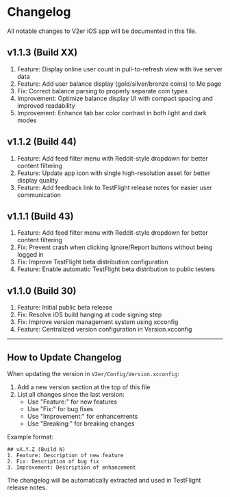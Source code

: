 # Changelog

All notable changes to V2er iOS app will be documented in this file.

## v1.1.3 (Build XX)
1. Feature: Display online user count in pull-to-refresh view with live server data
2. Feature: Add user balance display (gold/silver/bronze coins) to Me page
3. Fix: Correct balance parsing to properly separate coin types
4. Improvement: Optimize balance display UI with compact spacing and improved readability
5. Improvement: Enhance tab bar color contrast in both light and dark modes

## v1.1.2 (Build 44)
1. Feature: Add feed filter menu with Reddit-style dropdown for better content filtering
1. Feature: Update app icon with single high-resolution asset for better display quality
2. Feature: Add feedback link to TestFlight release notes for easier user communication

## v1.1.1 (Build 43)
1. Feature: Add feed filter menu with Reddit-style dropdown for better content filtering
2. Fix: Prevent crash when clicking Ignore/Report buttons without being logged in
3. Fix: Improve TestFlight beta distribution configuration
4. Feature: Enable automatic TestFlight beta distribution to public testers

## v1.1.0 (Build 30)
1. Feature: Initial public beta release
2. Fix: Resolve iOS build hanging at code signing step
3. Fix: Improve version management system using xcconfig
4. Feature: Centralized version configuration in Version.xcconfig

---

## How to Update Changelog

When updating the version in `V2er/Config/Version.xcconfig`:

1. Add a new version section at the top of this file
2. List all changes since the last version:
   - Use "Feature:" for new features
   - Use "Fix:" for bug fixes
   - Use "Improvement:" for enhancements
   - Use "Breaking:" for breaking changes

Example format:
```
## vX.Y.Z (Build N)
1. Feature: Description of new feature
2. Fix: Description of bug fix
3. Improvement: Description of enhancement
```

The changelog will be automatically extracted and used in TestFlight release notes.
